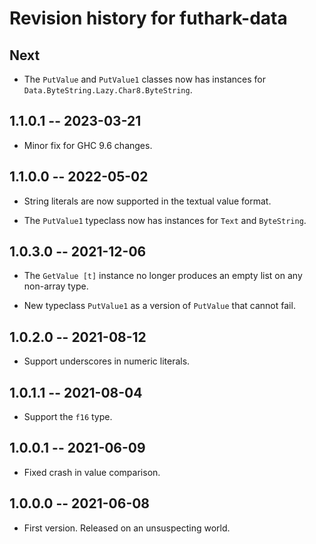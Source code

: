 # Revision history for futhark-data

## Next

* The `PutValue` and `PutValue1` classes now has instances for
  `Data.ByteString.Lazy.Char8.ByteString`.

## 1.1.0.1 -- 2023-03-21

* Minor fix for GHC 9.6 changes.

## 1.1.0.0 -- 2022-05-02

* String literals are now supported in the textual value format.

* The `PutValue1` typeclass now has instances for `Text` and `ByteString`.

## 1.0.3.0 -- 2021-12-06

* The `GetValue [t]` instance no longer produces an empty list on any
  non-array type.

* New typeclass `PutValue1` as a version of `PutValue` that cannot
  fail.

## 1.0.2.0 -- 2021-08-12

* Support underscores in numeric literals.

## 1.0.1.1 -- 2021-08-04

* Support the `f16` type.

## 1.0.0.1 -- 2021-06-09

* Fixed crash in value comparison.

## 1.0.0.0 -- 2021-06-08

* First version. Released on an unsuspecting world.
